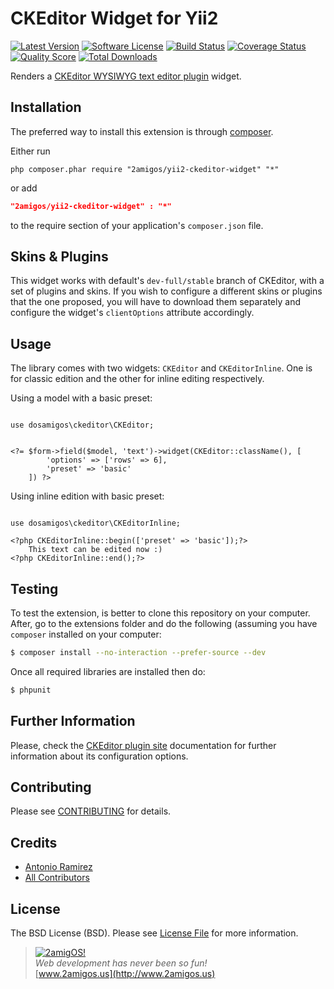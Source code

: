 CKEditor Widget for Yii2
========================

[![Latest Version](https://img.shields.io/github/release/2amigos/yii2-ckeditor-widget.svg?style=flat-square)](https://github.com/2amigos/yii2-ckeditor-widget/releases)
[![Software License](https://img.shields.io/badge/license-BSD-brightgreen.svg?style=flat-square)](LICENSE.md)
[![Build Status](https://img.shields.io/travis/2amigos/yii2-ckeditor-widget/master.svg?style=flat-square)](https://travis-ci.org/2amigos/yii2-ckeditor-widget)
[![Coverage Status](https://img.shields.io/scrutinizer/coverage/g/2amigos/yii2-ckeditor-widget.svg?style=flat-square)](https://scrutinizer-ci.com/g/2amigos/yii2-ckeditor-widget/code-structure)
[![Quality Score](https://img.shields.io/scrutinizer/g/2amigos/yii2-ckeditor-widget.svg?style=flat-square)](https://scrutinizer-ci.com/g/2amigos/yii2-ckeditor-widget)
[![Total Downloads](https://img.shields.io/packagist/dt/2amigos/yii2-ckeditor-widget.svg?style=flat-square)](https://packagist.org/packages/2amigos/yii2-ckeditor-widget)

Renders a [CKEditor WYSIWYG text editor plugin](http://www.ckeditor.com) widget.

Installation
------------
The preferred way to install this extension is through [composer](http://getcomposer.org/download/).

Either run

```
php composer.phar require "2amigos/yii2-ckeditor-widget" "*"
```
or add

```json
"2amigos/yii2-ckeditor-widget" : "*"
```

to the require section of your application's `composer.json` file.

Skins & Plugins
---------------

This widget works with default's `dev-full/stable` branch of CKEditor, with a set of plugins and skins. If you wish to
configure a different skins or plugins that the one proposed, you will have to download them separately and configure
the widget's `clientOptions` attribute accordingly.


Usage
-----
The library comes with two widgets: `CKEditor` and `CKEditorInline`. One is for classic edition and the other for inline
editing respectively.

Using a model with a basic preset:

```

use dosamigos\ckeditor\CKEditor;


<?= $form->field($model, 'text')->widget(CKEditor::className(), [
        'options' => ['rows' => 6],
        'preset' => 'basic'
    ]) ?>
```
Using inline edition with basic preset:

```

use dosamigos\ckeditor\CKEditorInline;

<?php CKEditorInline::begin(['preset' => 'basic']);?>
    This text can be edited now :)
<?php CKEditorInline::end();?>
```

Testing
-------

To test the extension, is better to clone this repository on your computer. After, go to the extensions folder and do
the following (assuming you have `composer` installed on your computer: 

``` bash 
$ composer install --no-interaction --prefer-source --dev
```
Once all required libraries are installed then do: 

```bash 
$ phpunit
```

Further Information
-------------------
Please, check the [CKEditor plugin site](http://www.ckeditor.com) documentation for further information about its configuration options.

Contributing
------------

Please see [CONTRIBUTING](CONTRIBUTING.md) for details.

Credits
-------

- [Antonio Ramirez](https://github.com/tonydspaniard)
- [All Contributors](../../contributors)

License
-------

The BSD License (BSD). Please see [License File](LICENSE.md) for more information.


> [![2amigOS!](http://www.gravatar.com/avatar/55363394d72945ff7ed312556ec041e0.png)](http://www.2amigos.us)  
<i>Web development has never been so fun!</i>  
[www.2amigos.us](http://www.2amigos.us)
